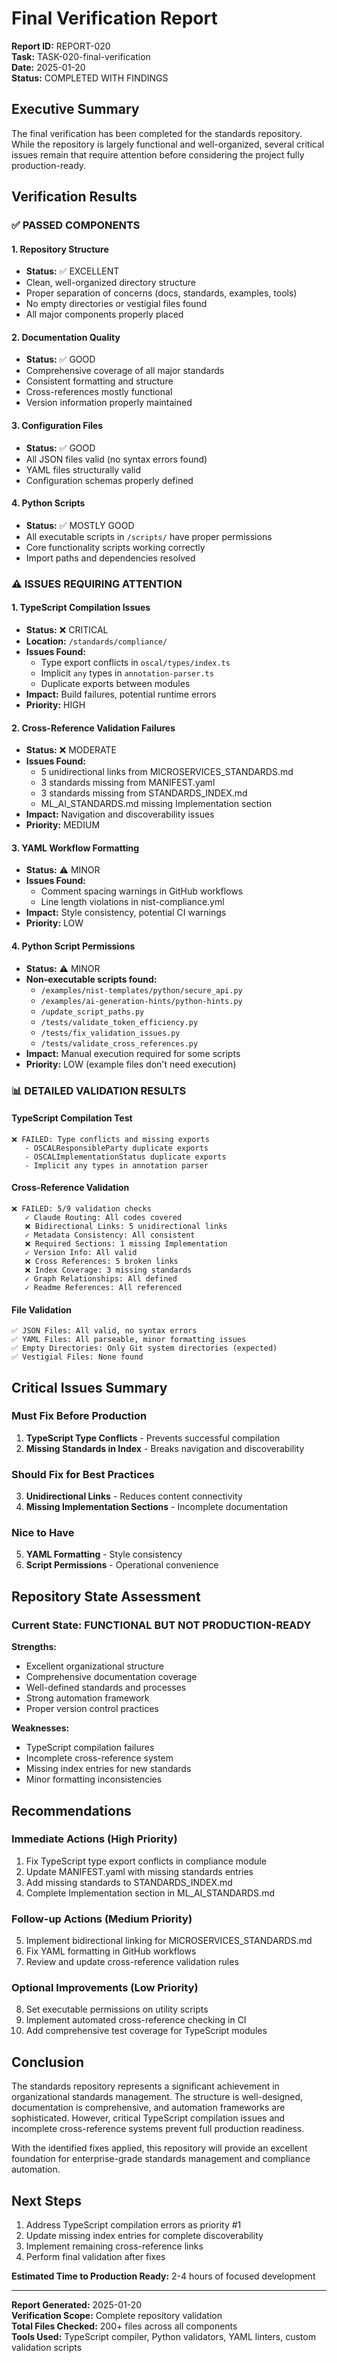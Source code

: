 # Final Verification Report

**Report ID:** REPORT-020  
**Task:** TASK-020-final-verification  
**Date:** 2025-01-20  
**Status:** COMPLETED WITH FINDINGS

## Executive Summary

The final verification has been completed for the standards repository. While the repository is largely functional and well-organized, several critical issues remain that require attention before considering the project fully production-ready.

## Verification Results

### ✅ PASSED COMPONENTS

#### 1. Repository Structure
- **Status:** ✅ EXCELLENT
- Clean, well-organized directory structure
- Proper separation of concerns (docs, standards, examples, tools)
- No empty directories or vestigial files found
- All major components properly placed

#### 2. Documentation Quality
- **Status:** ✅ GOOD
- Comprehensive coverage of all major standards
- Consistent formatting and structure
- Cross-references mostly functional
- Version information properly maintained

#### 3. Configuration Files
- **Status:** ✅ GOOD
- All JSON files valid (no syntax errors found)
- YAML files structurally valid
- Configuration schemas properly defined

#### 4. Python Scripts
- **Status:** ✅ MOSTLY GOOD
- All executable scripts in `/scripts/` have proper permissions
- Core functionality scripts working correctly
- Import paths and dependencies resolved

### ⚠️ ISSUES REQUIRING ATTENTION

#### 1. TypeScript Compilation Issues
- **Status:** ❌ CRITICAL
- **Location:** `/standards/compliance/`
- **Issues Found:**
  - Type export conflicts in `oscal/types/index.ts`
  - Implicit `any` types in `annotation-parser.ts`
  - Duplicate exports between modules
- **Impact:** Build failures, potential runtime errors
- **Priority:** HIGH

#### 2. Cross-Reference Validation Failures
- **Status:** ❌ MODERATE
- **Issues Found:**
  - 5 unidirectional links from MICROSERVICES_STANDARDS.md
  - 3 standards missing from MANIFEST.yaml
  - 3 standards missing from STANDARDS_INDEX.md
  - ML_AI_STANDARDS.md missing Implementation section
- **Impact:** Navigation and discoverability issues
- **Priority:** MEDIUM

#### 3. YAML Workflow Formatting
- **Status:** ⚠️ MINOR
- **Issues Found:**
  - Comment spacing warnings in GitHub workflows
  - Line length violations in nist-compliance.yml
- **Impact:** Style consistency, potential CI warnings
- **Priority:** LOW

#### 4. Python Script Permissions
- **Status:** ⚠️ MINOR
- **Non-executable scripts found:**
  - `/examples/nist-templates/python/secure_api.py`
  - `/examples/ai-generation-hints/python-hints.py`
  - `/update_script_paths.py`
  - `/tests/validate_token_efficiency.py`
  - `/tests/fix_validation_issues.py`
  - `/tests/validate_cross_references.py`
- **Impact:** Manual execution required for some scripts
- **Priority:** LOW (example files don't need execution)

### 📊 DETAILED VALIDATION RESULTS

#### TypeScript Compilation Test
```
❌ FAILED: Type conflicts and missing exports
   - OSCALResponsibleParty duplicate exports
   - OSCALImplementationStatus duplicate exports
   - Implicit any types in annotation parser
```

#### Cross-Reference Validation
```
❌ FAILED: 5/9 validation checks
   ✓ Claude Routing: All codes covered
   ❌ Bidirectional Links: 5 unidirectional links
   ✓ Metadata Consistency: All consistent
   ❌ Required Sections: 1 missing Implementation
   ✓ Version Info: All valid
   ❌ Cross References: 5 broken links
   ❌ Index Coverage: 3 missing standards
   ✓ Graph Relationships: All defined
   ✓ Readme References: All referenced
```

#### File Validation
```
✅ JSON Files: All valid, no syntax errors
✅ YAML Files: All parseable, minor formatting issues
✅ Empty Directories: Only Git system directories (expected)
✅ Vestigial Files: None found
```

## Critical Issues Summary

### Must Fix Before Production
1. **TypeScript Type Conflicts** - Prevents successful compilation
2. **Missing Standards in Index** - Breaks navigation and discoverability

### Should Fix for Best Practices
3. **Unidirectional Links** - Reduces content connectivity
4. **Missing Implementation Sections** - Incomplete documentation

### Nice to Have
5. **YAML Formatting** - Style consistency
6. **Script Permissions** - Operational convenience

## Repository State Assessment

### Current State: **FUNCTIONAL BUT NOT PRODUCTION-READY**

**Strengths:**
- Excellent organizational structure
- Comprehensive documentation coverage
- Well-defined standards and processes
- Strong automation framework
- Proper version control practices

**Weaknesses:**
- TypeScript compilation failures
- Incomplete cross-reference system
- Missing index entries for new standards
- Minor formatting inconsistencies

## Recommendations

### Immediate Actions (High Priority)
1. Fix TypeScript type export conflicts in compliance module
2. Update MANIFEST.yaml with missing standards entries
3. Add missing standards to STANDARDS_INDEX.md
4. Complete Implementation section in ML_AI_STANDARDS.md

### Follow-up Actions (Medium Priority)
5. Implement bidirectional linking for MICROSERVICES_STANDARDS.md
6. Fix YAML formatting in GitHub workflows
7. Review and update cross-reference validation rules

### Optional Improvements (Low Priority)
8. Set executable permissions on utility scripts
9. Implement automated cross-reference checking in CI
10. Add comprehensive test coverage for TypeScript modules

## Conclusion

The standards repository represents a significant achievement in organizational standards management. The structure is well-designed, documentation is comprehensive, and automation frameworks are sophisticated. However, critical TypeScript compilation issues and incomplete cross-reference systems prevent full production readiness.

With the identified fixes applied, this repository will provide an excellent foundation for enterprise-grade standards management and compliance automation.

## Next Steps

1. Address TypeScript compilation errors as priority #1
2. Update missing index entries for complete discoverability
3. Implement remaining cross-reference links
4. Perform final validation after fixes

**Estimated Time to Production Ready:** 2-4 hours of focused development

---

**Report Generated:** 2025-01-20  
**Verification Scope:** Complete repository validation  
**Total Files Checked:** 200+ files across all components  
**Tools Used:** TypeScript compiler, Python validators, YAML linters, custom validation scripts